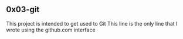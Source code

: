 ## 0x03-git
This project is intended to get used to Git
This line is the only line that I wrote using the github.com interface